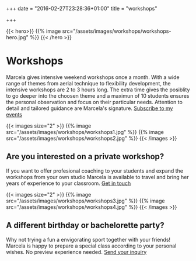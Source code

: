 +++
date = "2016-02-27T23:28:36+01:00"
title = "workshops"

+++

{{< hero>}}
{{% image src="/assets/images/workshops/workshops-hero.jpg" %}}
{{< /hero >}}

# Workshops

Marcela gives intensive weekend workshops once a month. With a wide range of themes from aerial technique to flexibility development, the intensive workshops are 2 to 3 hours long. The extra time gives the posiblity to go deeper into the choosen theme and a maximun of 10 students ensures the personal observation and focus on their particular needs.
Attention to detail and tailored guidance are Marcela's signature.
[Subscribe to my events](https://www.facebook.com/MarcelaViola.Aerialist/events)

{{< images size="2" >}}
{{% image src="/assets/images/workshops/workshops1.jpg" %}}
{{% image src="/assets/images/workshops/workshops2.jpg" %}}
{{< /images >}}

## Are you interested on a private workshop? 
If you want to offer profesional coaching to your students and expand the workshops from your own studio Marcela is available to travel and bring her years of experience to your classroom.
[Get in touch](/contact)

{{< images size="2" >}}
{{% image src="/assets/images/workshops/workshops3.jpg" %}}
{{% image src="/assets/images/workshops/workshops4.jpg" %}}
{{< /images >}}

## A different birthday or bachelorette party?
Why not trying a fun a envigorating sport together with your friends! Marcela is happy to prepare a special class according to your personal wishes. No preview experience needed. 
[Send your inquiry](mailto:marcela.aerialist@gmail.com?subject=Contact%20from%20your%20website)